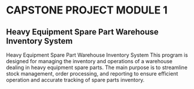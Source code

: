 # CAPSTONE PROJECT MODULE 1
##  Heavy Equipment Spare Part Warehouse Inventory System
Heavy Equipment Spare Part Warehouse Inventory System
This program is designed for managing the inventory and operations of a warehouse dealing in heavy equipment spare parts. 
The main purpose is to streamline stock management, order processing, and reporting to ensure efficient operation and accurate tracking of spare parts inventory.
